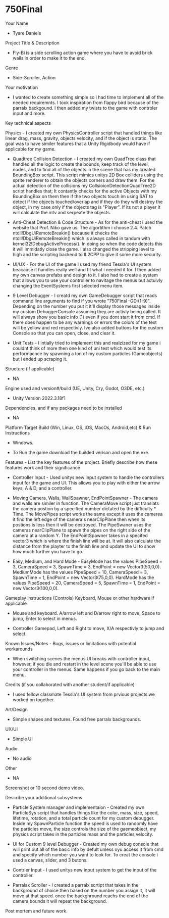 # 750Final

Your Name

- Tyare Daniels

Project Title & Description

- Fly-Bi is a side scrolling action game where you have to avoid brick walls in order to make it to the end.

Genre

- Side-Scroller, Action

Your motivation

- I wanted to create something simple so i had time to implement all of the needed requiremnts. I took inspiration from flappy bird because of the parralx backgound. I then added my twists to the game with controler input and more.

Key technical aspects

Physics - I created my own PhysicsController script that handled things like linear drag, mass, gravity, objects velocity, and if the object is static. The goal was to have similer features that a Unity Rigidbody would have if applicable for my game.

- Quadtree Collision Detection - I created my own QuadTree class that handled all the logic to create the bounds, keep track of the level, nodes, and to find all of the objects in the scene that has my created BoundingBox script. This script mimics unitys 2D Box colliders using the sprite renderer to obtain the objects corners and draw them. For the actual detection of the collisions my CollsioionDetectionQuadTree2D script handles that; It contantly checks for the active Objects with my BoundingBox on them then if the two objects touch im using SAT to detect if the objects touched/overlap and if they do they will destroy the object, in my case only if the objects tag is "Player". If its not a player it will calculate the mtv and serpeate the objects.

- Anti-Cheat Detection & Code Structure - As for the anti-cheat i used the website that Prof. Niko gave us. The algortithm i choose 2.4. Patch ntdll!DbgUiRemoteBreakin() because it checks the ntdll!DbgUiRemoteBreakin() which is always called in tandum with kernel32!DebugActiveProcess(). In doing so when the code detects this it will immidatly close the game. I also changed the stripping level to high and the scripting backend to IL2CPP to give it some more security.

- UI/UX - For the UI of the game I used my friend Tessla's UI system beacause it handles really well and fit what i needed it for. I then added my own canvas prefabs and design to it. I also had to create a system that allows you to use your controller to navitage the menus but actuivly changing the EventSystems first selected menu item.

- 9 Level Debugger - I creatd my own GameDebugger script that reads command line arguments to find if you wrote "750Final -GD:(1-9)". Depending on the number you put it it'll display those messages inside my custom DebuggerConsole assuming they are activly being called. It will always show you basic info (1) even if you dont start it from cmd. If there does happen to be any warnings or errors the colors of the text will be yellow and red respectivly. Ive also added buttons for the custom Console so that you can open, close, and clear it.

- Unit Tests - I intially tried to implement this and realzized for my game i couldnt think of more then one kind of uni test which would test its performacnce by spawning a ton of my custom particles (Gameobjects) but i ended up scraping it.

Structure (if applicable)

- NA

Engine used and version#/build (UE, Unity, Cry, Godot, O3DE, etc.)

- Unity Version 2022.3.18f1

Dependencies, and if any packages need to be installed

- NA

Platform Target Build (Win, Linux, OS, iOS, MacOs, Android,etc) & Run Instructions

- Windows. 

- To Run the game download the builded verison and open the exe.

Features - List the key features of the project. Briefly describe how these features work and their significance

- Controller Input - Used unitys new input system to handle the controllers input for the game and UI. This allows you to play with either the arrow keys, A & D, and a controller.

- Moving Camera, Walls, WallSpawner, EndPointSpawner - The camera and walls are similer in function. The CameraMove script just translats the camera postion by a specified number dictated by the difficulty * Time. The MovePipes script works the same except it uses the camerea it find the left edge of the camera's nearClipPlane then when its postions is less then it will be destroyed. The PipeSwaner uses the cameras nearClipPlane to spawn the pipes on the right side of the camera at a random Y. The EndPointSpawner takes in a specifed vector3 which is where the finish line will be at. It will also calculate the distance from the playter to the finish line and update the UI to show how much further you have to go.

- Easy, Medium, and Hard Mode - EasyMode has the values PipeSpeed = 3, CameraSpeed = 3, SpawnTime = 3, EndPoint = new Vector3(50,0,0). MediumMode has the values PipeSpeed = 10, CameraSpeed = 3, SpawnTime = 1, EndPoint = new Vector3(75,0,0). HardMode has the values PipeSpeed = 20, CameraSpeed = 5, SpawnTime = 1, EndPoint = new Vector3(100,0,0).

Gameplay instructions (Controls) Keyboard, Mouse or other hardware if applicable

- Mouse and keyboard. A/arrow left and D/arrow right to move, Space to jump, Enter to select in menus.

- Controller Gamepad, Left and Right to move, X/A respectivly to jump and select.

Known Issues/Notes - Bugs, issues or limitations with potential workarounds

- When switching scenes the menus UI breaks with controller input, however, if you die and restart in the level scene you'll be able to use your controller in the menus. Same happens if you go back to the main menu.

Credits (if you collaborated with another student/if applicable)

- I used fellow classmate Tessla's UI system from prvious projects we worked on together.

Art/Design

- Simple shapes and textures. Found free parralx backgrounds.

UX/UI

- Simple UI

Audio

- No audio

Other

- NA

Screenshot or 10 second demo video.

Describe your additional subsystems.

- Particle System manager and implementaion - Created my own ParticleSys script that handles things like the color, mass, size, speed, lifetime, rotation, and a total particle count for my custom debugger. Inside my SpawnParticle function the speed is used to randomly have the particles move, the size controls the size of the gaemeobject, my physics script takes in the particles mass and the particles velocity. 

- UI for Custom 9 level Debugger - Created my own debug console that will print out all of the basic info by defult unless oyu access it from cmd and specify which number you want to look for. To creat the console i used a canvas, slider, and 3 butons.

- Contrler Input - I used unitys new input system to get the input of the controller.

- Parralax Scroller - I created a parralx scrtipt that takes in the background of choice then based on the number you assign it, it will move at that speed. once the backghround reachs the end of the camera bounds it will repeat the background.

Post mortem and future work.
